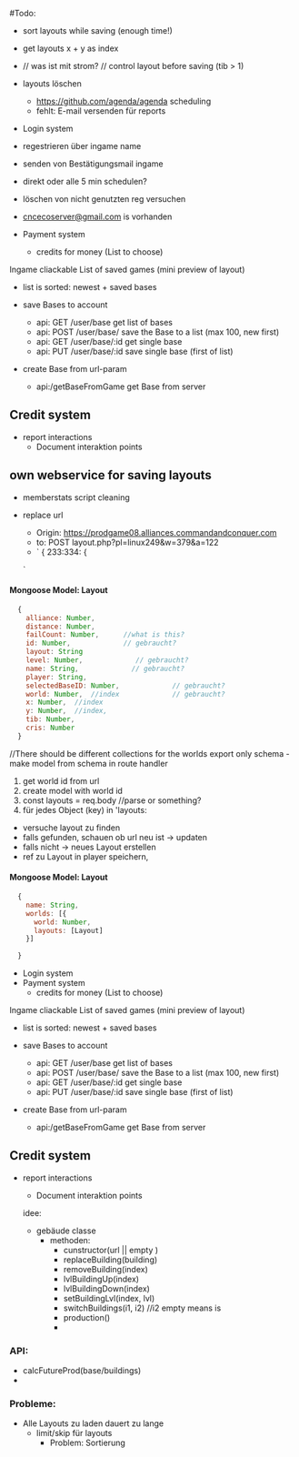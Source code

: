 #Todo:
- sort layouts while saving (enough time!)
- get layouts x + y as index
- // was ist mit strom? // control layout before saving (tib > 1)
- layouts löschen
  - https://github.com/agenda/agenda scheduling
  - fehlt: E-mail versenden für reports

- Login system
 - regestrieren über ingame name
 - senden von Bestätigungsmail ingame
 - direkt oder alle 5 min schedulen? 
 - löschen von nicht genutzten reg versuchen
 - cncecoserver@gmail.com is vorhanden
 
- Payment system
  - credits for money (List to choose)

Ingame cliackable List of saved games (mini preview of layout)
- list is sorted: newest + saved bases
- save Bases to account 
  - api: GET /user/base get list of bases 
  - api: POST /user/base/    save the Base to a list (max 100, new first)
  - api: GET /user/base/:id  get single base
  - api: PUT /user/base/:id  save single base (first of list)   

- create Base from url-param
  - api:/getBaseFromGame get Base from server 
  
## Credit system
- report interactions 
  - Document interaktion points
  
  
## own webservice for saving layouts
- memberstats script cleaning
- replace url
  - Origin: https://prodgame08.alliances.commandandconquer.com
  - to: POST layout.php?pl=linux249&w=379&a=122
  - `
      { 233:334: {
        
  `
#### Mongoose Model: Layout
```javascript 
  { 
    alliance: Number,
    distance: Number,
    failCount: Number,      //what is this?
    id: Number,             // gebraucht?
    layout: String
    level: Number,             // gebraucht?
    name: String,             // gebraucht?
    player: String,
    selectedBaseID: Number,             // gebraucht?
    world: Number,  //index             // gebraucht?
    x: Number,  //index
    y: Number,  //index,
    tib: Number,
    cris: Number
  }
```



//There should be different collections for the worlds
export only schema - make model from schema in route handler

1. get world id from url 
2. create model with world id 
3. const layouts = req.body //parse or something? 
3. für jedes Object (key) in 'layouts: 
  - versuche layout zu finden
  - falls gefunden, schauen ob url neu ist -> updaten
  - falls nicht -> neues Layout erstellen
  - ref zu Layout in player speichern, 

#### Mongoose Model: Layout
```javascript 
  { 
    name: String,
    worlds: [{
      world: Number,
      layouts: [Layout]
    }]
    
  }
```
  
- Login system
- Payment system
  - credits for money (List to choose)

Ingame cliackable List of saved games (mini preview of layout)
- list is sorted: newest + saved bases
- save Bases to account 
  - api: GET /user/base get list of bases 
  - api: POST /user/base/    save the Base to a list (max 100, new first)
  - api: GET /user/base/:id  get single base
  - api: PUT /user/base/:id  save single base (first of list)   

- create Base from url-param
  - api:/getBaseFromGame get Base from server 
  
## Credit system
- report interactions 
  - Document interaktion points
  
  idee: 
  
  - gebäude classe 
    - methoden:
       - cunstructor(url || empty )  
       - replaceBuilding(building)
       - removeBuilding(index)
       - lvlBuildingUp(index)
       - lvlBuildingDown(index)
       - setBuildingLvl(index, lvl)
       - switchBuildings(i1, i2) //i2 empty means is
       - production()
       -  
       
       
### API: 
 - calcFutureProd(base/buildings)
 - 
 
 
 
### Probleme: 
- Alle Layouts zu laden dauert zu lange
    - limit/skip für layouts
        - Problem: Sortierung 
